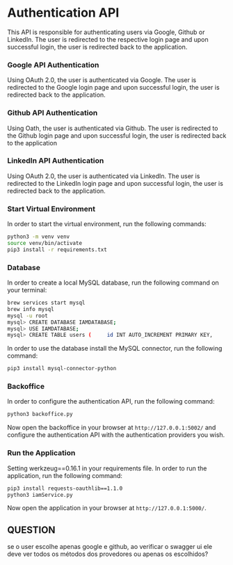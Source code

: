# Authentication API

This API is responsible for authenticating users via Google, Github or LinkedIn. The user is redirected to the respective login page and upon successful login, the user is redirected back to the application.

### Google API Authentication

Using OAuth 2.0, the user is authenticated via Google. The user is redirected to the Google login page and upon successful login, the user is redirected back to the application.

### Github API Authentication

Using Oath, the user is authenticated via Github. The user is redirected to the Github login page and upon successful login, the user is redirected back to the application

### LinkedIn API Authentication

Using OAuth 2.0, the user is authenticated via LinkedIn. The user is redirected to the LinkedIn login page and upon successful login, the user is redirected back to the application.

### Start Virtual Environment

In order to start the virtual environment, run the following commands:

```bash
python3 -m venv venv
source venv/bin/activate
pip3 install -r requirements.txt
```

### Database

In order to create a local MySQL database, run the following command on your terminal:

```bash
brew services start mysql
brew info mysql
mysql -u root
mysql> CREATE DATABASE IAMDATABASE;
mysql> USE IAMDATABASE;
mysql> CREATE TABLE users (     id INT AUTO_INCREMENT PRIMARY KEY,     username VARCHAR(255) NOT NULL,     github_id VARCHAR(255),     linkedin_id VARCHAR(255),     google_id VARCHAR(255) );
```

In order to use the database install the MySQL connector, run the following command:

```bash
pip3 install mysql-connector-python
```

### Backoffice

In order to configure the authentication API, run the following command:

```bash
python3 backoffice.py
```

Now open the backoffice in your browser at `http://127.0.0.1:5002/` and configure the authentication API with the authentication providers you wish.

### Run the Application

Setting werkzeug==0.16.1 in your requirements file.
In order to run the application, run the following command:

```bash
pip3 install requests-oauthlib==1.1.0
python3 iamService.py
```

Now open the application in your browser at `http://127.0.0.1:5000/`.

## QUESTION

se o user escolhe apenas google e github, ao verificar o swagger ui ele deve ver todos os métodos dos provedores ou apenas os escolhidos?
